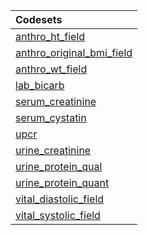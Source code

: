 |Codesets                  |
|:-------------------------|
|[anthro_ht_field](https://pedsnet.github.io/Variable-Dictionary/pages/measurements/anthro_ht_field_md_page.md)|
|[anthro_original_bmi_field](https://pedsnet.github.io/Variable-Dictionary/pages/measurements/anthro_original_bmi_field_md_page.md)|
|[anthro_wt_field](https://pedsnet.github.io/Variable-Dictionary/pages/measurements/anthro_wt_field_md_page.md)|
|[lab_bicarb](https://pedsnet.github.io/Variable-Dictionary/pages/measurements/lab_bicarb_md_page.md)|
|[serum_creatinine](https://pedsnet.github.io/Variable-Dictionary/pages/measurements/serum_creatinine_md_page.md)|
|[serum_cystatin](https://pedsnet.github.io/Variable-Dictionary/pages/measurements/serum_cystatin_md_page.md)|
|[upcr](https://pedsnet.github.io/Variable-Dictionary/pages/measurements/upcr_md_page.md)|
|[urine_creatinine](https://pedsnet.github.io/Variable-Dictionary/pages/measurements/urine_creatinine_md_page.md)|
|[urine_protein_qual](https://pedsnet.github.io/Variable-Dictionary/pages/measurements/urine_protein_qual_md_page.md)|
|[urine_protein_quant](https://pedsnet.github.io/Variable-Dictionary/pages/measurements/urine_protein_quant_md_page.md)|
|[vital_diastolic_field](https://pedsnet.github.io/Variable-Dictionary/pages/measurements/vital_diastolic_field_md_page.md)|
|[vital_systolic_field](https://pedsnet.github.io/Variable-Dictionary/pages/measurements/vital_systolic_field_md_page.md)|

